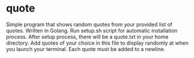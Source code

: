# quote
Simple program that shows random quotes from your provided list of quotes.
Written in Golang.
Run setup.sh script for automatic installation process.
After setup process, there will be a quote.txt in your home directory. Add quotes of your choice in this 
file to display randomly at when you launch your terminal. Each quote must be added to a newline.
